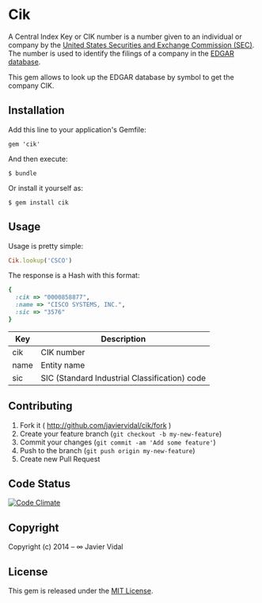 # Cik

A Central Index Key or CIK number is a number given to an individual or company by the [United States Securities and
Exchange Commission (SEC)](http://www.sec.gov). The number is used to identify the filings of a company in the [EDGAR
database](http://www.sec.gov/edgar/searchedgar/companysearch.html).

This gem allows to look up the EDGAR database by symbol to get the company CIK.

## Installation

Add this line to your application's Gemfile:

    gem 'cik'

And then execute:

    $ bundle

Or install it yourself as:

    $ gem install cik

## Usage

Usage is pretty simple:

```ruby
Cik.lookup('CSCO')
```

The response is a Hash with this format:

```ruby
{
  :cik => "0000858877",
  :name => "CISCO SYSTEMS, INC.",
  :sic => "3576"
}
```

| Key       | Description |
| ----------| ----------- |
| cik       | CIK number  |
| name      | Entity name |
| sic       | SIC (Standard Industrial Classification) code |

## Contributing

1. Fork it ( http://github.com/javiervidal/cik/fork )
2. Create your feature branch (`git checkout -b my-new-feature`)
3. Commit your changes (`git commit -am 'Add some feature'`)
4. Push to the branch (`git push origin my-new-feature`)
5. Create new Pull Request

## Code Status

[![Code Climate](https://codeclimate.com/github/javiervidal/cik/badges/gpa.svg)](https://codeclimate.com/github/javiervidal/cik)

## Copyright

Copyright (c) 2014 – ∞ Javier Vidal

## License

This gem is released under the [MIT License](http://opensource.org/licenses/MIT).
